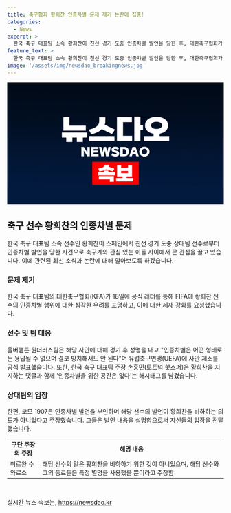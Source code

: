 ```yaml
---
title: 축구협회 황희찬 인종차별 문제 제기 논란에 집중!
categories:
  - News
excerpt: >
  한국 축구 대표팀 소속 황희찬이 친선 경기 도중 인종차별 발언을 당한 후, 대한축구협회가 FIFA에 제재를 요청했다. 그러나 상대팀 코모 1907은 인종차별 발언이 아니었다고 주장했다. 이에 울버햄튼은 UEFA에 해당 사안을 제소할 예정이며, 손흥민도 황희찬을 지지하며 인종차별에 반대한다는 댓글을 달았다. 사건의 심각성과 관련된 논란이 이어지고 있다.
feature_text: >
  한국 축구 대표팀 소속 황희찬이 친선 경기 도중 인종차별 발언을 당한 후, 대한축구협회가 FIFA에 제재를 요청했다. 그러나 상대팀 코모 1907은 인종차별 발언이 아니었다고 주장했다. 이에 울버햄튼은 UEFA에 해당 사안을 제소할 예정이며, 손흥민도 황희찬을 지지하며 인종차별에 반대한다는 댓글을 달았다. 사건의 심각성과 관련된 논란이 이어지고 있다.
image: '/assets/img/newsdao_breakingnews.jpg'
---
```


<p><img src="/assets/img/newsdao_breakingnews.jpg" alt="firstkoreanews 속보" /></p>

<h2 data-ke-size="size26">축구 선수 황희찬의 인종차별 문제</h2>

<p data-ke-size="size16">한국 축구 대표팀 소속 선수인 황희찬이 스페인에서 친선 경기 도중 상대팀 선수로부터 인종차별 발언을 당한 사건으로 축구계와 관심 있는 이들 사이에서 큰 관심을 끌고 있습니다. 이에 관련된 최신 소식과 논란에 대해 알아보도록 하겠습니다.</p>

<h3><b>문제 제기</b></h3>

<p data-ke-size="size16">한국 축구 대표팀의 대한축구협회(KFA)가 18일에 공식 레터를 통해 FIFA에 황희찬 선수의 인종차별 행위에 대한 심각한 우려를 표명하고, 이에 대한 제재 강화를 요청했습니다.</p>

<h3><b>선수 및 팀 대응</b></h3>

<p data-ke-size="size16">울버햄튼 원더러스팀은 해당 사안에 대해 경기 후 성명을 내고 "인종차별은 어떤 형태로든 용납될 수 없으며 결코 방치해서도 안 된다"며 유럽축구연맹(UEFA)에 사안 제소를 공식 발표했습니다. 또한, 한국 축구 대표팀 주장 손흥민(토트넘 핫스퍼)은 황희찬을 지지하는 댓글과 함께 '인종차별을 위한 공간은 없다'는 해시태그를 남겼습니다.</p>

<h3><b>상대팀의 입장</b></h3>

<p data-ke-size="size16">한편, 코모 1907은 인종차별 발언을 부인하며 해당 선수의 발언이 황희찬을 비하하는 의도가 아니었다고 주장했습니다. 그들은 발언 내용을 설명함으로써 자신들의 입장을 전달했습니다.</p>

<table>
    <tbody>
        <tr>
            <td style="text-align: center; height: 17px;"><b>구단 주장의 주장</b></td>
            <td style="text-align: center; height: 17px;"><b>해명 내용</b></td>
        </tr>
        <tr>
            <td style="text-align: left;">미르완 수와르소</td>
            <td style="text-align: left;">해당 선수의 말은 황희찬을 비하하기 위한 것이 아니었으며, 해당 선수와 그의 동료들은 특정 별명을 사용했을 뿐이라고 주장함</td>
        </tr>
    </tbody>
</table>

<p data-ke-size="size16">&nbsp;</p>
실시간 뉴스 속보는, <a href="https://newsdao.kr" rel="dofollow">https://newsdao.kr</a>


